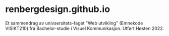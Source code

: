# renbergdesign.github.io
Et sammendrag av univsersitets-faget "Web utvikling" (Emnekode VISIKT210) fra Bachelor-studie i Visuel Kommunikasjon. Utført Høsten 2022.
